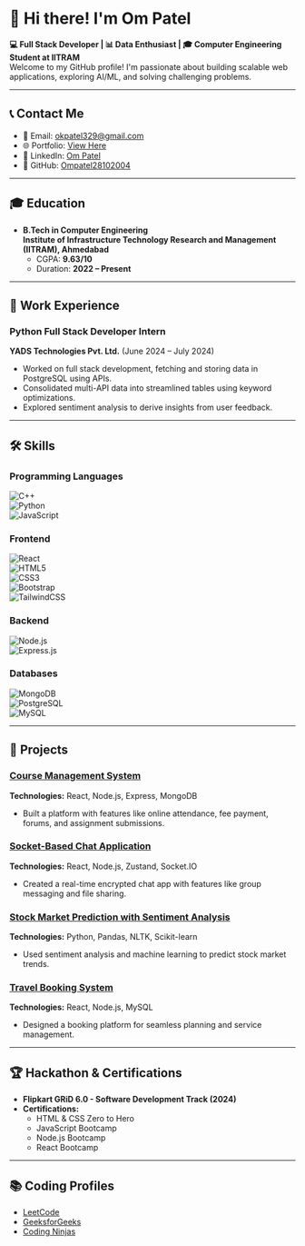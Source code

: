 # 👋 Hi there! I'm Om Patel

**💻 Full Stack Developer | 📊 Data Enthusiast | 🎓 Computer Engineering Student at IITRAM**  
Welcome to my GitHub profile! I'm passionate about building scalable web applications, exploring AI/ML, and solving challenging problems.  

---

## 📞 Contact Me
- 📧 Email: [okpatel329@gmail.com](mailto:okpatel329@gmail.com)
- 🌐 Portfolio: [View Here](https://portfolio-eta-nine-92.vercel.app/)
- 🏢 LinkedIn: [Om Patel](https://www.linkedin.com/in/om-patel-36aa25257)
- 🔗 GitHub: [Ompatel28102004](https://github.com/Ompatel28102004)

---

## 🎓 Education
- **B.Tech in Computer Engineering**  
  **Institute of Infrastructure Technology Research and Management (IITRAM), Ahmedabad**  
  - CGPA: **9.63/10**  
  - Duration: **2022 – Present**

---

## 💼 Work Experience
### Python Full Stack Developer Intern  
**YADS Technologies Pvt. Ltd.** (June 2024 – July 2024)  
- Worked on full stack development, fetching and storing data in PostgreSQL using APIs.  
- Consolidated multi-API data into streamlined tables using keyword optimizations.  
- Explored sentiment analysis to derive insights from user feedback.  

---

## 🛠️ Skills
### Programming Languages  
![C++](https://img.shields.io/badge/-C++-00599C?logo=c%2B%2B&logoColor=white)  
![Python](https://img.shields.io/badge/-Python-3776AB?logo=python&logoColor=white)  
![JavaScript](https://img.shields.io/badge/-JavaScript-F7DF1E?logo=javascript&logoColor=black)

### Frontend  
![React](https://img.shields.io/badge/-React-61DAFB?logo=react&logoColor=black)  
![HTML5](https://img.shields.io/badge/-HTML5-E34F26?logo=html5&logoColor=white)  
![CSS3](https://img.shields.io/badge/-CSS3-1572B6?logo=css3&logoColor=white)  
![Bootstrap](https://img.shields.io/badge/-Bootstrap-7952B3?logo=bootstrap&logoColor=white)  
![TailwindCSS](https://img.shields.io/badge/-TailwindCSS-06B6D4?logo=tailwindcss&logoColor=white)

### Backend  
![Node.js](https://img.shields.io/badge/-Node.js-339933?logo=nodedotjs&logoColor=white)  
![Express.js](https://img.shields.io/badge/-Express.js-000000?logo=express&logoColor=white)

### Databases  
![MongoDB](https://img.shields.io/badge/-MongoDB-47A248?logo=mongodb&logoColor=white)  
![PostgreSQL](https://img.shields.io/badge/-PostgreSQL-4169E1?logo=postgresql&logoColor=white)  
![MySQL](https://img.shields.io/badge/-MySQL-4479A1?logo=mysql&logoColor=white)

---

## 🚀 Projects
### [Course Management System](https://github.com/Ompatel28102004/Course-Management-System)
**Technologies:** React, Node.js, Express, MongoDB  
- Built a platform with features like online attendance, fee payment, forums, and assignment submissions.  

### [Socket-Based Chat Application](https://github.com/Ompatel28102004/ChitChat-web-app)  
**Technologies:** React, Node.js, Zustand, Socket.IO  
- Created a real-time encrypted chat app with features like group messaging and file sharing.  

### [Stock Market Prediction with Sentiment Analysis](https://github.com/Ompatel28102004/Stock-Market-Price-Prediction)  
**Technologies:** Python, Pandas, NLTK, Scikit-learn  
- Used sentiment analysis and machine learning to predict stock market trends.  

### [Travel Booking System](https://github.com/Curious-nova/College-Project)  
**Technologies:** React, Node.js, MySQL  
- Designed a booking platform for seamless planning and service management.

---

## 🏆 Hackathon & Certifications
- **Flipkart GRiD 6.0 - Software Development Track (2024)**  
- **Certifications:**  
  - HTML & CSS Zero to Hero  
  - JavaScript Bootcamp  
  - Node.js Bootcamp  
  - React Bootcamp  

---

## 📚 Coding Profiles
- [LeetCode](https://leetcode.com/u/ompatel0329/)  
- [GeeksforGeeks](https://www.geeksforgeeks.org/user/okpatenmyz/)  
- [Coding Ninjas](https://www.naukri.com/code360/profile/ompatel0329)  

